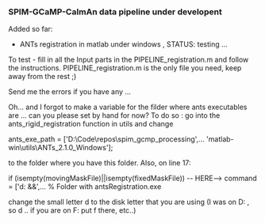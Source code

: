 ### SPIM-GCaMP-CaImAn data pipeline under developent
Added so far:
+ ANTs registration in matlab under windows , STATUS: testing ...

To test - fill in all the Input parts in the PIPELINE_registration.m and follow the instructions. 
PIPELINE_registration.m is the only file you need, keep away from the rest ;) 

Send me the errors if you have any ... 

Oh... and I forgot to make a variable for the filder where ants executables are ... can you please set by hand for now? 
To do so : 
go into the ants_rigid_registration function in utils and change 

ants_exe_path = ['D:\Code\repos\spim_gcmp_processing\',...
    'matlab-win\utils\ANTs_2.1.0_Windows']; 
    
to the folder where you have this folder. 
Also, on line 17: 

if (isempty(movingMaskFile)||isempty(fixedMaskFile))
-- HERE-->            command = ['d: &&',... % Folder with antsRegistration.exe 

change the small letter d to the disk letter that you are using 
(I was on D: , so d .. if you are on F: put f there, etc..) 
